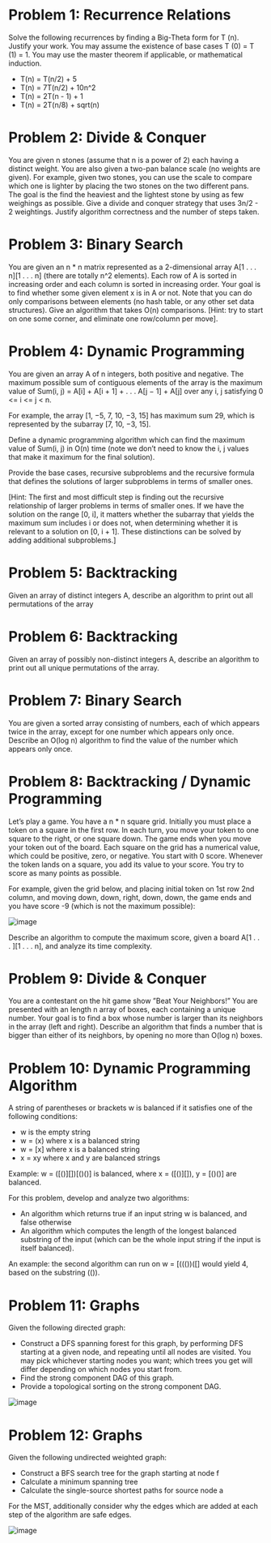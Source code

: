 # Problem 1: Recurrence Relations

Solve the following recurrences by finding a Big-Theta form for T (n). Justify your work. You may assume the existence of base cases T (0) = T (1) = 1. You may use the master theorem if applicable, or mathematical induction.

- T(n) = T(n/2) + 5
- T(n) = 7T(n/2) + 10n^2
- T(n) = 2T(n - 1) + 1
- T(n) = 2T(n/8) + sqrt(n)

# Problem 2: Divide & Conquer

You are given n stones (assume that n is a power of 2) each having a distinct weight. You are also given a two-pan balance scale (no weights are given). For example, given two stones, you can use the scale to compare which one is lighter by placing the two stones on the two different pans. The goal is the find the heaviest and the lightest stone by using as few weighings as possible. Give a divide and conquer strategy that uses 3n/2 - 2 weightings. Justify algorithm correctness and the number of steps taken.

# Problem 3: Binary Search

You are given an n * n matrix represented as a 2-dimensional array A[1 . . . n][1 . . . n] (there are totally n^2 elements). Each row of A is sorted in increasing order and each column is sorted in increasing order. Your goal is to find whether some given element x is in A or not. Note that you can do only comparisons between elements (no hash table, or any other set data structures). Give an algorithm that takes O(n) comparisons.
[Hint: try to start on one some corner, and eliminate one row/column per move].

# Problem 4: Dynamic Programming

You are given an array A of n integers, both positive and negative. The maximum possible sum of contiguous elements of the array is the maximum value of Sum(i, j) = A[i] + A[i + 1] + . . . A[j − 1] + A[j] over any i, j satisfying 0 <= i <= j < n.

For example, the array [1, −5, 7, 10, −3, 15] has maximum sum 29, which is represented by the subarray [7, 10, −3, 15].

Define a dynamic programming algorithm which can find the maximum value of Sum(i, j) in O(n) time (note we don’t need to know the i, j values that make it maximum for the final solution).

Provide the base cases, recursive subproblems and the recursive formula that defines the solutions of larger subproblems in terms of smaller ones.


[Hint: The first and most difficult step is finding out the recursive relationship of larger problems in terms of smaller ones. If we have the solution on the range [0, i], it matters whether the subarray that yields the maximum sum includes i or does not, when determining whether it is relevant to a solution on [0, i + 1]. These distinctions can be solved by adding additional subproblems.]

# Problem 5: Backtracking

Given an array of distinct integers A, describe an algorithm to print out all permutations of the array

# Problem 6: Backtracking

Given an array of possibly non-distinct integers A, describe an algorithm to print out all unique permutations of the array.

# Problem 7: Binary Search

You are given a sorted array consisting of numbers, each of which appears twice in the array, except for one number which appears only once. Describe an O(log n) algorithm to find the value of the number which appears only once.

# Problem 8: Backtracking / Dynamic Programming

Let’s play a game. You have a n * n square grid. Initially you must place a token on a square in the first row. In each turn, you move your token to one square to the right, or one square down. The game ends when you move your token out of the board. Each square on the grid has a numerical value, which could be positive, zero, or negative. You start with 0 score. Whenever the token lands on a square, you add its value to your score. You try to score as many points as possible.

For example, given the grid below, and placing initial token on 1st row 2nd column, and moving down, down, right, down, down, the game ends and you have score -9 (which is not the maximum possible):

![image](https://github.com/Gnome67/COSC-guides/assets/102388813/1af8c673-7a34-4000-badf-29a04a3868c2)

Describe an algorithm to compute the maximum score, given a board A[1 . . . ][1 . . . n], and analyze its time complexity.

# Problem 9: Divide & Conquer

You are a contestant on the hit game show ”Beat Your Neighbors!” You are presented with an length n array of boxes, each containing a unique number. Your goal is to find a box whose number is larger than its neighbors in the array (left and right). Describe an algorithm that finds a number that is bigger than either of its neighbors, by opening no more than O(log n) boxes.

# Problem 10: Dynamic Programming Algorithm

A string of parentheses or brackets w is balanced if it satisfies one of the following conditions:
- w is the empty string
- w = (x) where x is a balanced string
- w = [x] where x is a balanced string
- x = xy where x and y are balanced strings

Example: w = ([()][])[()()] is balanced, where x = ([()][]), y = [()()] are balanced.

For this problem, develop and analyze two algorithms:
- An algorithm which returns true if an input string w is balanced, and false otherwise
- An algorithm which computes the length of the longest balanced substring of the input (which can be the whole input string if the input is itself balanced).

An example: the second algorithm can run on w = [((())([] would yield 4, based on the substring (()).

# Problem 11: Graphs

Given the following directed graph:
- Construct a DFS spanning forest for this graph, by performing DFS starting at a given node, and repeating until all nodes are visited. You may pick whichever starting nodes you want; which trees you get will differ depending on which nodes you start from.
- Find the strong component DAG of this graph.
- Provide a topological sorting on the strong component DAG.

![image](https://github.com/Gnome67/COSC-guides/assets/102388813/8a2ae2c8-c90e-4119-9996-9efd5b2d0875)

# Problem 12: Graphs

Given the following undirected weighted graph:
- Construct a BFS search tree for the graph starting at node f
- Calculate a minimum spanning tree
- Calculate the single-source shortest paths for source node a

For the MST, additionally consider why the edges which are added at each step of the algorithm are safe edges.

![image](https://github.com/Gnome67/COSC-guides/assets/102388813/76bc409b-b8a5-4aea-8c74-8ff9e893c95e)
